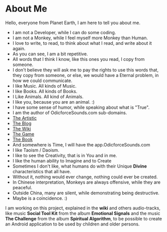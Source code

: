 # About Me

Hello, everyone from Planet Earth, I am here to tell you about me.

- I am not a Developer, while I can do some coding.
- I am not a Monkey, while I feel myself more Monkey than Human.
- I love to write, to read, to think about what I read, and write about it again.
- As you can see, I am a bit repetitive. 
- All words that I think I know, like this ones you read, I copy from someone.
- I don't believe they will ask me to pay the rights to use this words that, they copy from someone, or else, we would have a Eternal problem, in how we could communicate. 
- I like Music. All kinds of Music. 
- I like Books. All kinds of Books.
- I Like Animals. All kind of Animals. 
- I like you, because you are an animal. :) 
- I have some sense of humor, while speaking about what is "True". 
- I am the author of OdicforceSounds.com sub-domains. 
- [The Artistic](https://art.OdicforceSounds.com)
- [The Blog](https://blog.OdicforceSounds.com)
- [The Wiki](https://wiki.OdicforceSounds.com)
- [The Game](https://play.OdicforceSounds.com)
- [The Book](https://book.OdicforceSounds.com)
- And somewhere is Time, I will have the app.OdicforceSounds.com 
- I like Taoism / Daoism.
- I like to see the Creativity, that is in You and in me.
- I like the human ability to Imagine and to Create
- Sometimes I don't like, what humans do with their Unique **Divine** characteristics that all have. 
- Without it, nothing would ever change, nothing could ever be created.
- In Chinese interpretation, Monkeys are always offensive, while they are peaceful.
- Outside China, many are silent, while demonstrating being destructive. 
- Maybe is a coincidence. :) 

I am working on this project, explained in the **wiki** and others audio-tracks, like music **Social Tool Kit** from the album **Emotional Signals** and the music **The Challenge** from the album **Spiritual Algorithm**, to be possible to create an Android application to be used by children and older persons. 


